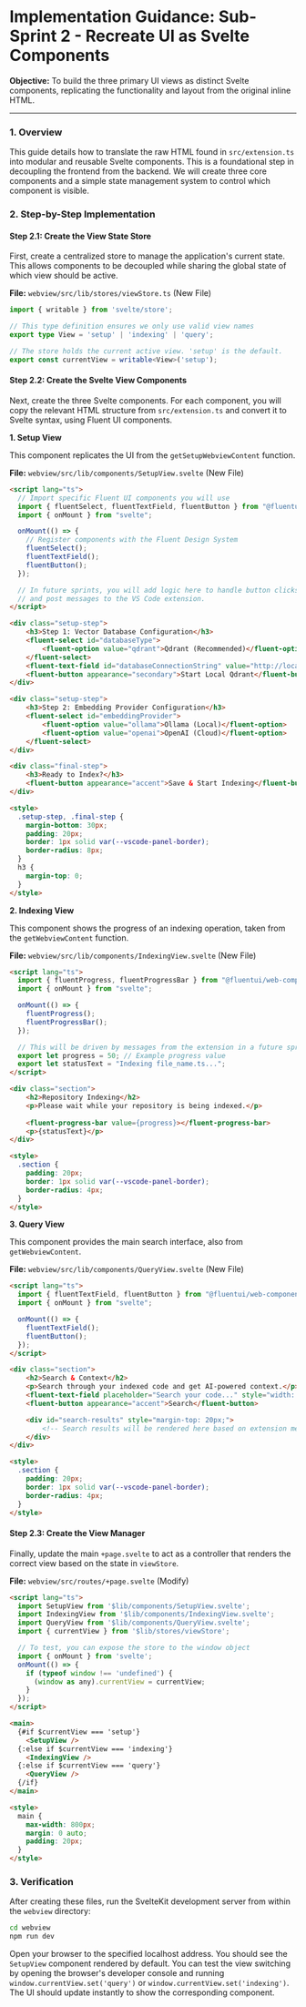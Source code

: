 # Implementation Guidance: Sub-Sprint 2 - Recreate UI as Svelte Components

**Objective:** To build the three primary UI views as distinct Svelte components, replicating the functionality and layout from the original inline HTML.

---

### 1. Overview

This guide details how to translate the raw HTML found in `src/extension.ts` into modular and reusable Svelte components. This is a foundational step in decoupling the frontend from the backend. We will create three core components and a simple state management system to control which component is visible.

### 2. Step-by-Step Implementation

#### Step 2.1: Create the View State Store

First, create a centralized store to manage the application's current state. This allows components to be decoupled while sharing the global state of which view should be active.

**File:** `webview/src/lib/stores/viewStore.ts` (New File)
```typescript
import { writable } from 'svelte/store';

// This type definition ensures we only use valid view names
export type View = 'setup' | 'indexing' | 'query';

// The store holds the current active view. 'setup' is the default.
export const currentView = writable<View>('setup');
```

#### Step 2.2: Create the Svelte View Components

Next, create the three Svelte components. For each component, you will copy the relevant HTML structure from `src/extension.ts` and convert it to Svelte syntax, using Fluent UI components.

**1. Setup View**

This component replicates the UI from the `getSetupWebviewContent` function.

**File:** `webview/src/lib/components/SetupView.svelte` (New File)
```html
<script lang="ts">
  // Import specific Fluent UI components you will use
  import { fluentSelect, fluentTextField, fluentButton } from "@fluentui/web-components";
  import { onMount } from "svelte";

  onMount(() => {
    // Register components with the Fluent Design System
    fluentSelect();
    fluentTextField();
    fluentButton();
  });

  // In future sprints, you will add logic here to handle button clicks
  // and post messages to the VS Code extension.
</script>

<div class="setup-step">
    <h3>Step 1: Vector Database Configuration</h3>
    <fluent-select id="databaseType">
        <fluent-option value="qdrant">Qdrant (Recommended)</fluent-option>
    </fluent-select>
    <fluent-text-field id="databaseConnectionString" value="http://localhost:6333" placeholder="http://localhost:6333">Connection String</fluent-text-field>
    <fluent-button appearance="secondary">Start Local Qdrant</fluent-button>
</div>

<div class="setup-step">
    <h3>Step 2: Embedding Provider Configuration</h3>
    <fluent-select id="embeddingProvider">
        <fluent-option value="ollama">Ollama (Local)</fluent-option>
        <fluent-option value="openai">OpenAI (Cloud)</fluent-option>
    </fluent-select>
</div>

<div class="final-step">
    <h3>Ready to Index?</h3>
    <fluent-button appearance="accent">Save & Start Indexing</fluent-button>
</div>

<style>
  .setup-step, .final-step {
    margin-bottom: 30px;
    padding: 20px;
    border: 1px solid var(--vscode-panel-border);
    border-radius: 8px;
  }
  h3 {
    margin-top: 0;
  }
</style>
```

**2. Indexing View**

This component shows the progress of an indexing operation, taken from the `getWebviewContent` function.

**File:** `webview/src/lib/components/IndexingView.svelte` (New File)
```html
<script lang="ts">
  import { fluentProgress, fluentProgressBar } from "@fluentui/web-components";
  import { onMount } from "svelte";

  onMount(() => {
    fluentProgress();
    fluentProgressBar();
  });

  // This will be driven by messages from the extension in a future sprint
  export let progress = 50; // Example progress value
  export let statusText = "Indexing file_name.ts...";
</script>

<div class="section">
    <h2>Repository Indexing</h2>
    <p>Please wait while your repository is being indexed.</p>
    
    <fluent-progress-bar value={progress}></fluent-progress-bar>
    <p>{statusText}</p>
</div>

<style>
  .section {
    padding: 20px;
    border: 1px solid var(--vscode-panel-border);
    border-radius: 4px;
  }
</style>
```

**3. Query View**

This component provides the main search interface, also from `getWebviewContent`.

**File:** `webview/src/lib/components/QueryView.svelte` (New File)
```html
<script lang="ts">
  import { fluentTextField, fluentButton } from "@fluentui/web-components";
  import { onMount } from "svelte";

  onMount(() => {
    fluentTextField();
    fluentButton();
  });
</script>

<div class="section">
    <h2>Search & Context</h2>
    <p>Search through your indexed code and get AI-powered context.</p>
    <fluent-text-field placeholder="Search your code..." style="width: 100%; margin-bottom: 10px;"></fluent-text-field>
    <fluent-button appearance="accent">Search</fluent-button>

    <div id="search-results" style="margin-top: 20px;">
        <!-- Search results will be rendered here based on extension messages -->
    </div>
</div>

<style>
  .section {
    padding: 20px;
    border: 1px solid var(--vscode-panel-border);
    border-radius: 4px;
  }
</style>
```

#### Step 2.3: Create the View Manager

Finally, update the main `+page.svelte` to act as a controller that renders the correct view based on the state in `viewStore`.

**File:** `webview/src/routes/+page.svelte` (Modify)
```html
<script lang="ts">
  import SetupView from '$lib/components/SetupView.svelte';
  import IndexingView from '$lib/components/IndexingView.svelte';
  import QueryView from '$lib/components/QueryView.svelte';
  import { currentView } from '$lib/stores/viewStore';

  // To test, you can expose the store to the window object
  import { onMount } from 'svelte';
  onMount(() => {
    if (typeof window !== 'undefined') {
      (window as any).currentView = currentView;
    }
  });
</script>

<main>
  {#if $currentView === 'setup'}
    <SetupView />
  {:else if $currentView === 'indexing'}
    <IndexingView />
  {:else if $currentView === 'query'}
    <QueryView />
  {/if}
</main>

<style>
  main {
    max-width: 800px;
    margin: 0 auto;
    padding: 20px;
  }
</style>
```

### 3. Verification

After creating these files, run the SvelteKit development server from within the `webview` directory:

```bash
cd webview
npm run dev
```

Open your browser to the specified localhost address. You should see the `SetupView` component rendered by default. You can test the view switching by opening the browser's developer console and running `window.currentView.set('query')` or `window.currentView.set('indexing')`. The UI should update instantly to show the corresponding component.

